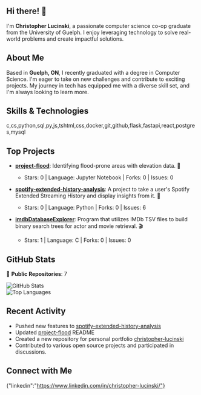## Hi there! 👋

I'm **Christopher Lucinski**, a passionate computer science co-op graduate from the University of Guelph. I enjoy leveraging technology to solve real-world problems and create impactful solutions.

## About Me

Based in **Guelph, ON**, I recently graduated with a degree in Computer Science. I'm eager to take on new challenges and contribute to exciting projects. My journey in tech has equipped me with a diverse skill set, and I'm always looking to learn more.

## Skills & Technologies

c,cs,python,sql,py,js,tshtml,css,docker,git,github,flask,fastapi,react,postgres,mysql

## Top Projects

- [**project-flood**](https://github.com/cLucinski/project-flood): Identifying flood-prone areas with elevation data. 🌊
  - Stars: 0 | Language: Jupyter Notebook | Forks: 0 | Issues: 0

- [**spotify-extended-history-analysis**](https://github.com/cLucinski/spotify-extended-history-analysis): A project to take a user's Spotify Extended Streaming History and display insights from it. 🎵
  - Stars: 0 | Language: Python | Forks: 0 | Issues: 6

- [**imdbDatabaseExplorer**](https://github.com/cLucinski/imdbDatabaseExplorer): Program that utilizes IMDb TSV files to build binary search trees for actor and movie retrieval. 🎬
  - Stars: 1 | Language: C | Forks: 0 | Issues: 0

## GitHub Stats

🚀 **Public Repositories**: 7   

![GitHub Stats](https://github-readme-stats.vercel.app/api?username=cLucinski&show_icons=true&theme=radical)  
![Top Languages](https://github-readme-stats.vercel.app/api/top-langs/?username=cLucinski&layout=compact&theme=radical)

## Recent Activity

- Pushed new features to [spotify-extended-history-analysis](https://github.com/cLucinski/spotify-extended-history-analysis)  
- Updated [project-flood](https://github.com/cLucinski/project-flood) README  
- Created a new repository for personal portfolio [christopher-lucinski](https://github.com/cLucinski/christopher-lucinski)  
- Contributed to various open source projects and participated in discussions.


## Connect with Me

{"linkedin":"https://www.linkedin.com/in/christopher-lucinski/"}

